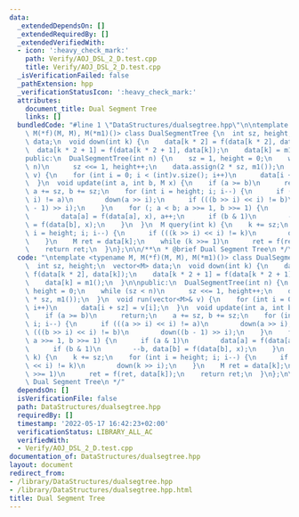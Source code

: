 ```yaml
---
data:
  _extendedDependsOn: []
  _extendedRequiredBy: []
  _extendedVerifiedWith:
  - icon: ':heavy_check_mark:'
    path: Verify/AOJ_DSL_2_D.test.cpp
    title: Verify/AOJ_DSL_2_D.test.cpp
  _isVerificationFailed: false
  _pathExtension: hpp
  _verificationStatusIcon: ':heavy_check_mark:'
  attributes:
    document_title: Dual Segment Tree
    links: []
  bundledCode: "#line 1 \"DataStructures/dualsegtree.hpp\"\n\ntemplate <typename M,\
    \ M(*f)(M, M), M(*m1)()> class DualSegmentTree {\n  int sz, height;\n  vector<M>\
    \ data;\n  void down(int k) {\n    data[k * 2] = f(data[k * 2], data[k]);\n  \
    \  data[k * 2 + 1] = f(data[k * 2 + 1], data[k]);\n    data[k] = m1();\n  }\n\n\
    public:\n  DualSegmentTree(int n) {\n    sz = 1, height = 0;\n    while (sz <\
    \ n)\n      sz <<= 1, height++;\n    data.assign(2 * sz, m1());\n  }\n  void run(vector<M>&\
    \ v) {\n    for (int i = 0; i < (int)v.size(); i++)\n      data[i + sz] = v[i];\n\
    \  }\n  void update(int a, int b, M x) {\n    if (a >= b)\n      return;\n   \
    \ a += sz, b += sz;\n    for (int i = height; i; i--) {\n      if (((a >> i) <<\
    \ i) != a)\n        down(a >> i);\n      if (((b >> i) << i) != b)\n        down((b\
    \ - 1) >> i);\n    }\n    for (; a < b; a >>= 1, b >>= 1) {\n      if (a & 1)\n\
    \        data[a] = f(data[a], x), a++;\n      if (b & 1)\n        --b, data[b]\
    \ = f(data[b], x);\n    }\n  }\n  M query(int k) {\n    k += sz;\n    for (int\
    \ i = height; i; i--) {\n      if (((k >> i) << i) != k)\n        down(k >> i);\n\
    \    }\n    M ret = data[k];\n    while (k >>= 1)\n      ret = f(ret, data[k]);\n\
    \    return ret;\n  }\n};\n\n/**\n * @brief Dual Segment Tree\n */\n"
  code: "\ntemplate <typename M, M(*f)(M, M), M(*m1)()> class DualSegmentTree {\n\
    \  int sz, height;\n  vector<M> data;\n  void down(int k) {\n    data[k * 2] =\
    \ f(data[k * 2], data[k]);\n    data[k * 2 + 1] = f(data[k * 2 + 1], data[k]);\n\
    \    data[k] = m1();\n  }\n\npublic:\n  DualSegmentTree(int n) {\n    sz = 1,\
    \ height = 0;\n    while (sz < n)\n      sz <<= 1, height++;\n    data.assign(2\
    \ * sz, m1());\n  }\n  void run(vector<M>& v) {\n    for (int i = 0; i < (int)v.size();\
    \ i++)\n      data[i + sz] = v[i];\n  }\n  void update(int a, int b, M x) {\n\
    \    if (a >= b)\n      return;\n    a += sz, b += sz;\n    for (int i = height;\
    \ i; i--) {\n      if (((a >> i) << i) != a)\n        down(a >> i);\n      if\
    \ (((b >> i) << i) != b)\n        down((b - 1) >> i);\n    }\n    for (; a < b;\
    \ a >>= 1, b >>= 1) {\n      if (a & 1)\n        data[a] = f(data[a], x), a++;\n\
    \      if (b & 1)\n        --b, data[b] = f(data[b], x);\n    }\n  }\n  M query(int\
    \ k) {\n    k += sz;\n    for (int i = height; i; i--) {\n      if (((k >> i)\
    \ << i) != k)\n        down(k >> i);\n    }\n    M ret = data[k];\n    while (k\
    \ >>= 1)\n      ret = f(ret, data[k]);\n    return ret;\n  }\n};\n\n/**\n * @brief\
    \ Dual Segment Tree\n */"
  dependsOn: []
  isVerificationFile: false
  path: DataStructures/dualsegtree.hpp
  requiredBy: []
  timestamp: '2022-05-17 16:42:23+02:00'
  verificationStatus: LIBRARY_ALL_AC
  verifiedWith:
  - Verify/AOJ_DSL_2_D.test.cpp
documentation_of: DataStructures/dualsegtree.hpp
layout: document
redirect_from:
- /library/DataStructures/dualsegtree.hpp
- /library/DataStructures/dualsegtree.hpp.html
title: Dual Segment Tree
---
```

